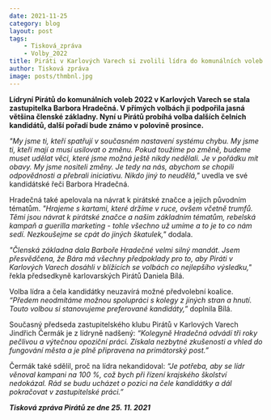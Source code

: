 ```yaml
---
date: 2021-11-25
category: blog
layout: post
tags:
    - Tisková_zpráva
    - Volby_2022
title: Piráti v Karlových Varech si zvolili lídra do komunálních voleb 2022
author: Tisková zpráva
image: posts/thmbnl.jpg
---
```


**Lídryní Pirátů do komunálních voleb 2022 v Karlových Varech se stala zastupitelka Barbora Hradečná. V přímých volbách ji podpořila jasná většina členské základny. Nyní u Pirátů probíhá volba dalších čelních kandidátů, další pořadí bude známo v polovině prosince.**  

*"My jsme ti, kteří spatřují v současném nastavení systému chybu. My jsme ti, kteří mají a musí usilovat o změnu. Pokud toužíme po změně, budeme muset udělat věci, které jsme možná ještě nikdy nedělali. Je v pořádku mít obavy. My jsme nositeli změny. Je tedy na nás, abychom se chopili odpovědnosti a přebrali iniciativu. Nikdo jiný to neudělá,"* uvedla ve své kandidátské řeči Barbora Hradečná.

Hradečná také apelovala na návrat k pirátské značce a jejich původním tématům. *"Hrajeme s kartami, které držíme v ruce, ovšem včetně trumfů. Těmi jsou návrat k pirátské značce a našim základním tématům, rebelská kampaň a guerilla marketing - tohle všechno už umíme a to je to co nám sedí. Nezkoušejme se cpát do jiných škatulek,"* dodala.

*"Členská základna dala Barboře Hradečné velmi silný mandát. Jsem přesvědčena, že Bára má všechny předpoklady pro to, aby Piráti v Karlových Varech dosáhli v blížících se volbách co nejlepšího výsledku,"* řekla předsedkyně karlovarských Pirátů Daniela Bílá.

Volba lídra a čela kandidátky neuzavírá možné předvolební koalice. *“Předem neodmítáme možnou spolupráci s kolegy z jiných stran a hnutí. Touto volbou si stanovujeme preferované kandidáty,”* doplnila Bílá.

Současný předseda zastupitelského klubu Pirátů v Karlových Varech Jindřich Čermák je z lídryně nadšený: *“Kolegyně Hradečná odvádí tři roky pečlivou a výtečnou opoziční práci. Získala nezbytné zkušenosti a vhled do fungování města a je plně připravena na primátorský post.”* 

Čermák také sdělil, proč na lídra nekandidoval: *“Je potřeba, aby se lídr věnoval kampani na 100 %, což bych při řízení krajského školství nedokázal. Rád se budu ucházet o pozici na čele kandidátky a dál pokračovat v zastupitelské práci.”*

***Tisková zpráva Pirátů ze dne 25. 11. 2021***
